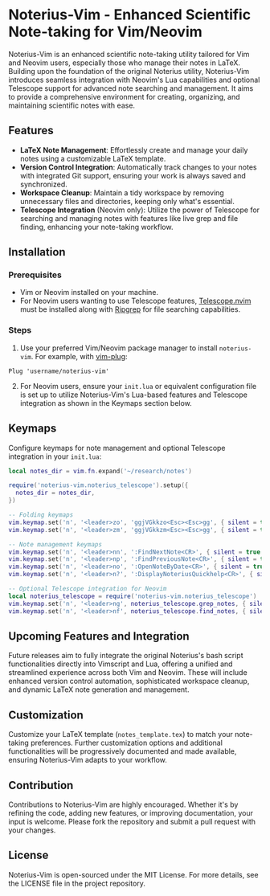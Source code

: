 # Noterius-Vim - Enhanced Scientific Note-taking for Vim/Neovim

Noterius-Vim is an enhanced scientific note-taking utility tailored for Vim and Neovim users, especially those who manage their notes in LaTeX. Building upon the foundation of the original Noterius utility, Noterius-Vim introduces seamless integration with Neovim's Lua capabilities and optional Telescope support for advanced note searching and management. It aims to provide a comprehensive environment for creating, organizing, and maintaining scientific notes with ease.

## Features

- **LaTeX Note Management**: Effortlessly create and manage your daily notes using a customizable LaTeX template.
- **Version Control Integration**: Automatically track changes to your notes with integrated Git support, ensuring your work is always saved and synchronized.
- **Workspace Cleanup**: Maintain a tidy workspace by removing unnecessary files and directories, keeping only what's essential.
- **Telescope Integration** (Neovim only): Utilize the power of Telescope for searching and managing notes with features like live grep and file finding, enhancing your note-taking workflow.

## Installation

### Prerequisites

- Vim or Neovim installed on your machine.
- For Neovim users wanting to use Telescope features, [Telescope.nvim](https://github.com/nvim-telescope/telescope.nvim) must be installed along with [Ripgrep](https://github.com/BurntSushi/ripgrep) for file searching capabilities.

### Steps

1. Use your preferred Vim/Neovim package manager to install `noterius-vim`. For example, with [vim-plug](https://github.com/junegunn/vim-plug):

```vim
Plug 'username/noterius-vim'
```

2. For Neovim users, ensure your `init.lua` or equivalent configuration file is set up to utilize Noterius-Vim's Lua-based features and Telescope integration as shown in the Keymaps section below.

## Keymaps

Configure keymaps for note management and optional Telescope integration in your `init.lua`:

```lua
local notes_dir = vim.fn.expand('~/research/notes')

require('noterius-vim.noterius_telescope').setup({
  notes_dir = notes_dir,
})

-- Folding keymaps
vim.keymap.set('n', '<leader>zo', 'ggjVGkkzo<Esc><Esc>gg', { silent = true })
vim.keymap.set('n', '<leader>zm', 'ggjVGkkzm<Esc><Esc>gg', { silent = true })

-- Note management keymaps
vim.keymap.set('n', '<leader>nn', ':FindNextNote<CR>', { silent = true })
vim.keymap.set('n', '<leader>np', ':FindPreviousNote<CR>', { silent = true })
vim.keymap.set('n', '<leader>no', ':OpenNoteByDate<CR>', { silent = true })
vim.keymap.set('n', '<leader>n?', ':DisplayNoteriusQuickhelp<CR>', { silent = true })

-- Optional Telescope integration for Neovim
local noterius_telescope = require('noterius-vim.noterius_telescope')
vim.keymap.set('n', '<leader>ng', noterius_telescope.grep_notes, { silent = true })
vim.keymap.set('n', '<leader>nf', noterius_telescope.find_notes, { silent = true })
```

## Upcoming Features and Integration

Future releases aim to fully integrate the original Noterius's bash script functionalities directly into Vimscript and Lua, offering a unified and streamlined experience across both Vim and Neovim. These will include enhanced version control automation, sophisticated workspace cleanup, and dynamic LaTeX note generation and management.

## Customization

Customize your LaTeX template (`notes_template.tex`) to match your note-taking preferences. Further customization options and additional functionalities will be progressively documented and made available, ensuring Noterius-Vim adapts to your workflow.

## Contribution

Contributions to Noterius-Vim are highly encouraged. Whether it's by refining the code, adding new features, or improving documentation, your input is welcome. Please fork the repository and submit a pull request with your changes.

## License

Noterius-Vim is open-sourced under the MIT License. For more details, see the LICENSE file in the project repository.
